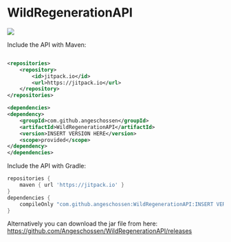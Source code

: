 # WildRegenerationAPI

[![](https://jitpack.io/v/Angeschossen/WildRegenerationAPI.svg)](https://jitpack.io/#Angeschossen/WildRegenerationAPI)

Include the API with Maven:

```xml

<repositories>
    <repository>
        <id>jitpack.io</id>
        <url>https://jitpack.io</url>
    </repository>
</repositories>

<dependencies>
<dependency>
    <groupId>com.github.angeschossen</groupId>
    <artifactId>WildRegenerationAPI</artifactId>
    <version>INSERT VERSION HERE</version>
    <scope>provided</scope>
</dependency>
</dependencies>
```

Include the API with Gradle:

```groovy
repositories {
	maven { url 'https://jitpack.io' }
}
dependencies {
    compileOnly "com.github.angeschossen:WildRegenerationAPI:INSERT VERSION HERE"
}
```

Alternatively you can download the jar file from here: https://github.com/Angeschossen/WildRegenerationAPI/releases
